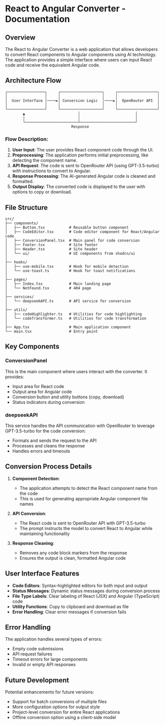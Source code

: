 
# React to Angular Converter - Documentation

## Overview

The React to Angular Converter is a web application that allows developers to convert React components to Angular components using AI technology. The application provides a simple interface where users can input React code and receive the equivalent Angular code.

## Architecture Flow

```
┌─────────────────┐     ┌───────────────────┐     ┌──────────────────┐
│                 │     │                   │     │                  │
│  User Interface │────►│ Conversion Logic  │────►│  OpenRouter API  │
│                 │     │                   │     │                  │
└─────────────────┘     └───────────────────┘     └──────────────────┘
        ▲                        │                         │
        │                        │                         │
        └────────────────────────┴─────────────────────────┘
                              Response
```

### Flow Description:

1. **User Input**: The user provides React component code through the UI.
2. **Preprocessing**: The application performs initial preprocessing, like detecting the component name.
3. **API Request**: The code is sent to OpenRouter API (using GPT-3.5-turbo) with instructions to convert to Angular.
4. **Response Processing**: The AI-generated Angular code is cleaned and formatted.
5. **Output Display**: The converted code is displayed to the user with options to copy or download.

## File Structure

```
src/
├── components/
│   ├── Button.tsx           # Reusable button component
│   ├── CodeEditor.tsx       # Code editor component for React/Angular code
│   ├── ConversionPanel.tsx  # Main panel for code conversion
│   ├── Footer.tsx           # Site footer
│   ├── Header.tsx           # Site header
│   └── ui/                  # UI components from shadcn/ui
│
├── hooks/
│   ├── use-mobile.tsx       # Hook for mobile detection
│   └── use-toast.ts         # Hook for toast notifications
│
├── pages/
│   ├── Index.tsx            # Main landing page
│   └── NotFound.tsx         # 404 page
│
├── services/
│   └── deepseekAPI.ts       # API service for conversion
│
├── utils/
│   ├── codeHighlighter.ts   # Utilities for code highlighting
│   └── codeTransformer.ts   # Utilities for code transformation
│
├── App.tsx                  # Main application component
└── main.tsx                 # Entry point
```

## Key Components

### ConversionPanel

This is the main component where users interact with the converter. It provides:
- Input area for React code
- Output area for Angular code
- Conversion button and utility buttons (copy, download)
- Status indicators during conversion

### deepseekAPI

This service handles the API communication with OpenRouter to leverage GPT-3.5-turbo for the code conversion:
- Formats and sends the request to the API
- Processes and cleans the response
- Handles errors and timeouts

## Conversion Process Details

1. **Component Detection**:
   - The application attempts to detect the React component name from the code
   - This is used for generating appropriate Angular component file names

2. **API Conversion**:
   - The React code is sent to OpenRouter API with GPT-3.5-turbo
   - The prompt instructs the model to convert React to Angular while maintaining functionality

3. **Response Cleaning**:
   - Removes any code block markers from the response
   - Ensures the output is clean, formatted Angular code

## User Interface Features

- **Code Editors**: Syntax-highlighted editors for both input and output
- **Status Messages**: Dynamic status messages during conversion process
- **File Type Labels**: Clear labeling of React (JSX) and Angular (TypeScript) code
- **Utility Functions**: Copy to clipboard and download as file
- **Error Handling**: Clear error messages if conversion fails

## Error Handling

The application handles several types of errors:
- Empty code submissions
- API request failures
- Timeout errors for large components
- Invalid or empty API responses

## Future Development

Potential enhancements for future versions:
- Support for batch conversions of multiple files
- More configuration options for output style
- Project-level conversion for entire React applications
- Offline conversion option using a client-side model
